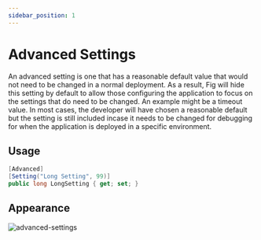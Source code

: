 ```yaml
---
sidebar_position: 1
---
```


# Advanced Settings

An advanced setting is one that has a reasonable default value that would not need to be changed in a normal deployment. As a result, Fig will hide this setting by default to allow those configuring the application to focus on the settings that do need to be changed. An example might be a timeout value. In most cases, the developer will have chosen a reasonable default but the setting is still included incase it needs to be changed for debugging for when the application is deployed in a specific environment.

## Usage

```csharp
[Advanced]
[Setting("Long Setting", 99)]
public long LongSetting { get; set; }
```

## Appearance

![advanced-settings](../../../static/img/advanced-setting.png)
